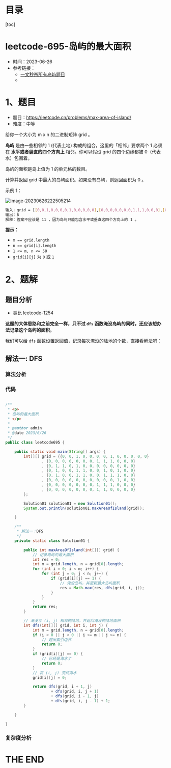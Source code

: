 # 目录

[toc]

# leetcode-695-岛屿的最大面积

- 时间：2023-06-26
- 参考链接：
  - [一文秒杀所有岛屿题目](https://labuladong.gitee.io/algo/di-san-zha-24031/bao-li-sou-96f79/yi-wen-mia-4f482/)
  - 







# 1、题目

- 题目：https://leetcode.cn/problems/max-area-of-island/
- 难度：中等



给你一个大小为 m x n 的二进制矩阵 grid 。

**岛屿** 是由一些相邻的 1 (代表土地) 构成的组合，这里的「相邻」要求两个 1 必须在 **水平或者竖直的四个方向上** 相邻。你可以假设 grid 的四个边缘都被 0（代表水）包围着。

岛屿的面积是岛上值为 1 的单元格的数目。

计算并返回 grid 中最大的岛屿面积。如果没有岛屿，则返回面积为 0 。

示例 1：

![image-20230626222505214](https://2021-joker.oss-cn-shanghai.aliyuncs.com/java_img/image-20230626222505214.png)

```sh
输入：grid = [[0,0,1,0,0,0,0,1,0,0,0,0,0],[0,0,0,0,0,0,0,1,1,1,0,0,0],[0,1,1,0,1,0,0,0,0,0,0,0,0],[0,1,0,0,1,1,0,0,1,0,1,0,0],[0,1,0,0,1,1,0,0,1,1,1,0,0],[0,0,0,0,0,0,0,0,0,0,1,0,0],[0,0,0,0,0,0,0,1,1,1,0,0,0],[0,0,0,0,0,0,0,1,1,0,0,0,0]]
输出：6
解释：答案不应该是 11 ，因为岛屿只能包含水平或垂直这四个方向上的 1 。
```





**提示：**

+ `m == grid.length`
+ `n == grid[i].length`
+ `1 <= m, n <= 50`
+ `grid[i][j]` 为 `0` 或 `1`



# 2、题解

## 题目分析

- 类比 leetcode-1254

**这题的大体思路和之前完全一样，只不过 `dfs` 函数淹没岛屿的同时，还应该想办法记录这个岛屿的面积**。

我们可以给 `dfs` 函数设置返回值，记录每次淹没的陆地的个数，直接看解法吧：

## 解法一: DFS

### 算法分析





### 代码

```java

/**
 * <p>
 * 岛屿的最大面积
 * </p>
 *
 * @author admin
 * @date 2023/6/26
 */
public class leetcode695 {

    public static void main(String[] args) {
        int[][] grid = {{0, 0, 1, 0, 0, 0, 0, 1, 0, 0, 0, 0, 0}
                , {0, 0, 0, 0, 0, 0, 0, 1, 1, 1, 0, 0, 0}
                , {0, 1, 1, 0, 1, 0, 0, 0, 0, 0, 0, 0, 0}
                , {0, 1, 0, 0, 1, 1, 0, 0, 1, 0, 1, 0, 0}
                , {0, 1, 0, 0, 1, 1, 0, 0, 1, 1, 1, 0, 0}
                , {0, 0, 0, 0, 0, 0, 0, 0, 0, 0, 1, 0, 0}
                , {0, 0, 0, 0, 0, 0, 0, 1, 1, 1, 0, 0, 0}
                , {0, 0, 0, 0, 0, 0, 0, 1, 1, 0, 0, 0, 0}
        };

        Solution01 solution01 = new Solution01();
        System.out.println(solution01.maxAreaOfIsland(grid));

    }

    /**
     * 解法一：DFS
     */
    private static class Solution01 {

        public int maxAreaOfIsland(int[][] grid) {
            // 记录岛屿的最大面积
            int res = 0;
            int m = grid.length, n = grid[0].length;
            for (int i = 0; i < m; i++) {
                for (int j = 0; j < n; j++) {
                    if (grid[i][j] == 1) {
                        // 淹没岛屿，并更新最大岛屿面积
                        res = Math.max(res, dfs(grid, i, j));
                    }
                }
            }
            return res;
        }

        // 淹没与 (i, j) 相邻的陆地，并返回淹没的陆地面积
        int dfs(int[][] grid, int i, int j) {
            int m = grid.length, n = grid[0].length;
            if (i < 0 || j < 0 || i >= m || j >= n) {
                // 超出索引边界
                return 0;
            }
            if (grid[i][j] == 0) {
                // 已经是海水了
                return 0;
            }
            // 将 (i, j) 变成海水
            grid[i][j] = 0;

            return dfs(grid, i + 1, j)
                    + dfs(grid, i, j + 1)
                    + dfs(grid, i - 1, j)
                    + dfs(grid, i, j - 1) + 1;
        }

    }

}


```





### 复杂度分析











# THE END